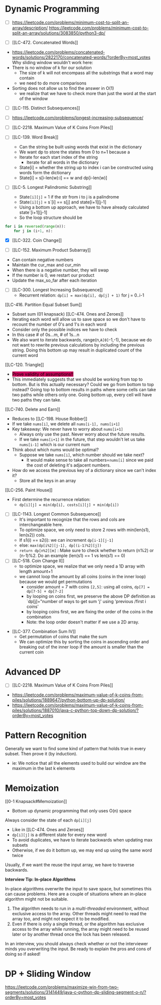 
# Dynamic Programming
- [ ] https://leetcode.com/problems/minimum-cost-to-split-an-array/description/
https://leetcode.com/problems/minimum-cost-to-split-an-array/solutions/3083850/python3-dp/

- [ ] [[LC-472. Concatenated Words]]
- https://leetcode.com/problems/concatenated-words/solutions/2822170/concatenated-words/?orderBy=most_votes
Why sliding window wouldn't work here:
- There is no window of k for our solution
	- The size of k will not encompass all the substrings that a word may contain
	- we need to do more comparisons
- Sorting does not allow us to find the answer in O(1)
	- we realize that we have to check more than just the word at the start of the window

- [ ] [[LC-115. Distinct Subsequences]]

- [ ] https://leetcode.com/problems/longest-increasing-subsequence/
- [ ] [[LC-2218. Maximum Value of K Coins From Piles]]

- [ ] [[LC-139. Word Break]]
	- Can the string be built using words that exist in the dictionary
	- We want dp to store the states from 0 to n+1 because a 
	- Iterate for each start index of the string
		- Iterate for all words in the dictionary
	- State[i] = whether the string up to index i can be constructed using words form the dictionary
	- State[i] = s[i-len(w):i] == w and dp[i-len(w)]
- [ ] [[LC-5. Longest Palindromic Substring]]
	- State`[i][j]` = 1 if the str from i to j is a palindrome
	- State`[i][j]` = s`[i] == s[j] and state[i+1][j-1]
	- Using a bottom up approach, we have to have already calculated state`[i+1][j-1]
	- So the loop structure should be 
```python
for i in reversed(range(n)):
	for j in (i+1, n):
```

- [x] [[LC-322. Coin Change]]


- [ ] [[LC-152. Maximum Product Subarray]]
- Can contain negative numbers
- Maintain the cur_max and cur_min
- When there is a negative number, they will swap
- If the number is 0, we restart our product
- Update the max_so_far after each iteration

- [ ] [[LC-300. Longest Increasing Subsequence]]
	- Recurrent relation: `dp[i] = max(dp[i], dp[j] + 1)` for j = 0..i-1

[[LC-416. Partition Equal Subset Sum]]
- Subset sum (01 knapsack)
[[LC-474. Ones and Zeroes]]
- Iterating each word will allow us to save space so we don't have to recount the number of 0's and 1's in each word
- Consider only the possible indices we have to check
- In this case # of 0s...m, # of 1s...n
- We also want to iterate backwards, range(n,`A[0]`-1,-1), because we do not want to rewrite previous calculations by including the previous string. Doing this bottom up may result in duplicated count of the current word

[[LC-120. Triangle]]
- <mark style="background: #cc085d;">Prove validity of assumptions!! </mark>
- This immediately suggests that we should be working from top to bottom. But is this actually necessary? Could we go from bottom to top instead? Going top to bottom results in paths where some cells can take two paths while others only one. Going bottom up, every cell will have two paths they can take. 

[[LC-740. Delete and Earn]]
- Reduces to [[LC-198. House Robber]]
- If we take `nums[i]`, we delete all `nums[i-1], nums[i+1]`
- Key takeaway: We never have to worry about `nums[i+1]`
	- Always only use the past. Never worry about the future results.
	- If we take `nums[i+1]`  in the future, that step wouldn't let us take `nums[i-1]` which is our current num
- Think about which nums would be optimal?
	- Suppose we take `nums[i]`, which number should we take next?
		- It would make sense to take all numbers=`nums[i]` since we paid the cost of deleting it's adjacent numbers.
- How do we access the previous key of a dictionary since we can't index it?
	- Store all the keys in an array

[[LC-256. Paint House]]
- First determine the recurrence relation:
	- `dp[i][j] = min(dp[i], costs[i][j] + min(dp[i])`

- [ ] [[LC-1143. Longest Common Subsequence]]
	- It's important to recognize that the rows and cols are interchangeable here.
	- To optimize space, we only need to store 2 rows with min(len(s1), len(s2)) cols.
	- If s1(i) == s2(i): we can increment `dp[i-1][j-1]`
	- else: `max(dp[i%2][j-1], dp[(i-1)%2][j])`
	- `return dp[n%2][m]` : Make sure to check whether to return (n%2) or (n-1)%2. Do an example (len(s1) == 1 vs len(s1) == 0)
- [ ] [[LC-518. Coin Change II]]
	- to optimize space, we realize that we only need a 1D array with length amount+1
	- we cannot loop the amount by all coins (coins in the inner loop) because we would get permutations
		- consider amount = 7 with coins `[2,5]`: using all coins, `dp[7] = dp[7-5] + dp[7-2]`
		- by looping on coins first, we preserve the above DP definition as `dp[j]="number of ways to get sum 'j' using 'previous /first i coins'
		- by looping coins first, we are fixing the order of the coins in the combination
		- Note: the loop order doesn't matter if we use a 2D array. 
- [[LC-377. Combination Sum IV]]
	- Get permutation of coins that make the sum
	- We can optimize this by sorting the coins in ascending order and breaking out of the inner loop if the amount is smaller than the current coin

# Advanced DP

- [ ] [[LC-2218. Maximum Value of K Coins From Piles]]
- https://leetcode.com/problems/maximum-value-of-k-coins-from-piles/solutions/1889647/python-bottom-up-dp-solution/
- https://leetcode.com/problems/maximum-value-of-k-coins-from-piles/solutions/1887010/java-c-python-top-down-dp-solution/?orderBy=most_votes


# Pattern Recognition
Generally we want to find some kind of pattern that holds true in every subset.
Then prove it (by induction).
- ie: We notice that all the elements used to build our window are the maximum in the last k elements
# Memoization
[[0-1 Knapsack#Memoization]] 
- Bottom up dynamic programming that only uses O(n) space

Always consider the state of each `dp[i][j]`
- Like in [[LC-474. Ones and Zeroes]]
- `dp[i][j]` is a different state for every new word
- To avoid duplicates, we have to iterate backwards when updating max subsets
- Otherwise, if we do it bottom up, we may end up using the same word twice

Usually, if we want the reuse the input array, we have to traverse backwards.


**Interview Tip: In-place Algorithms**

In-place algorithms overwrite the input to save space, but sometimes this can cause problems. Here are a couple of situations where an in-place algorithm might not be suitable.

1. The algorithm needs to run in a _multi-threaded_ environment, without exclusive access to the array. Other threads might need to read the array too, and might not expect it to be modified.
2. Even if there is only a single thread, or the algorithm has exclusive access to the array while running, the array might need to be reused later or by another thread once the lock has been released.

In an interview, you should always check whether or not the interviewer minds you overwriting the input. Be ready to explain the pros and cons of doing so if asked!



# DP + Sliding Window

https://leetcode.com/problems/maximize-win-from-two-segments/solutions/3141449/java-c-python-dp-sliding-segment-o-n/?orderBy=most_votes